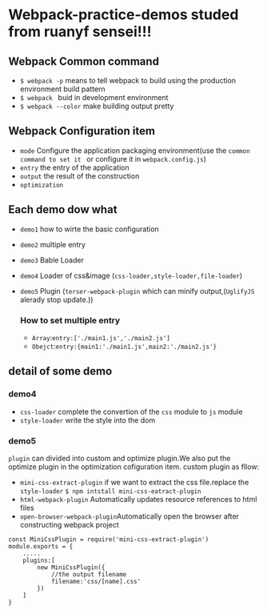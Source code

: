 # Webpack-practice-demos studed from ruanyf sensei!!!


## Webpack Common command
- `$ webpack -p` means to tell webpack to build using the production environment build pattern
- `$ webpack ` buid in development environment
- `$ webpack --color` make building output pretty


## Webpack Configuration item
- `mode` Configure the application packaging environment(use the `common command to set it ` or configure it in `webpack.config.js`)
- `entry` the entry of the application 
- `output` the result of the construction
- `optimization` 

## Each demo dow what
- `demo1` how to wirte the basic configuration
- `demo2` multiple entry
- `demo3` Bable Loader
- `demo4` Loader of css&image (`css-loader,style-loader,file-loader`)
- `demo5` Plugin (`terser-webpack-plugin` which can minify output,(`UglifyJS` alerady stop update.))

  ### How to set multiple entry
  - `Array`:`entry:['./main1.js','./main2.js']`
  - `Obejct`:`entry:{main1:'./main1.js',main2:'./main2.js'}`
  
## detail of some demo
### demo4
- `css-loader` complete the convertion of the `css` module to `js` module
- `style-loader` write the style into the dom

### demo5
`plugin` can divided into custom and optimize plugin.We also put the optimize plugin in the optimization cofiguration item.
custom plugin as fllow:
- `mini-css-extract-plugin` if we want to extract the css file.replace the `style-loader`
`$ npm intstall mini-css-eatract-plugin`
- `html-webpack-plugin` Automatically updates resource references to html files
- `open-browser-webpack-plugin`Automatically open the browser after constructing webpack project
```
const MiniCssPlugin = require('mini-css-extract-plugin')
module.exports = {
    .....
    plugins:[
        new MiniCssPlugin({
            //the output filename
            filename:'css/[name].css'
        })
    ]
}
```